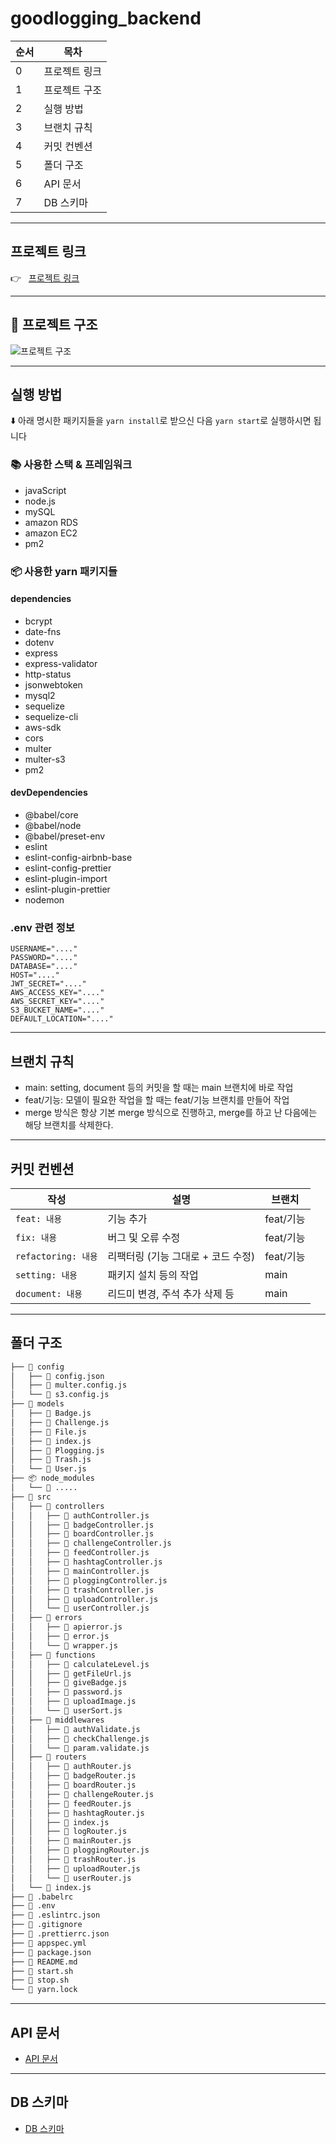 # goodlogging_backend

순서 | 목차 
| --- | ---
| 0 | 프로젝트 링크
| 1 | 프로젝트 구조 
| 2 | 실행 방법 
| 3 | 브랜치 규칙
| 4 | 커밋 컨벤션
| 5 | 폴더 구조
| 6 | API 문서
| 7 | DB 스키마
* * *

## 프로젝트 링크
👉 &nbsp; [프로젝트 링크](https://www.goodlogging.p-e.kr)

* * *

## 🔎 프로젝트 구조
![프로젝트 구조](https://user-images.githubusercontent.com/90085154/184902216-523b7956-348e-4065-a6bf-8c7b43183383.png)

* * *

## 실행 방법
⬇️ 아래 명시한 패키지들을 ```yarn install```로 받으신 다음 ```yarn start```로 실행하시면 됩니다
### 📚 사용한 스택 & 프레임워크
* javaScript
* node.js
* mySQL
* amazon RDS
* amazon EC2
* pm2
### 📦 사용한 yarn 패키지들
#### dependencies
* bcrypt
* date-fns
* dotenv
* express
* express-validator
* http-status
* jsonwebtoken
* mysql2
* sequelize
* sequelize-cli
* aws-sdk
* cors
* multer
* multer-s3
* pm2
#### devDependencies
* @babel/core
* @babel/node
* @babel/preset-env
* eslint
* eslint-config-airbnb-base
* eslint-config-prettier
* eslint-plugin-import
* eslint-plugin-prettier
* nodemon
### .env 관련 정보
```
USERNAME="...."
PASSWORD="...."
DATABASE="...."
HOST="...."
JWT_SECRET="...."
AWS_ACCESS_KEY="...."
AWS_SECRET_KEY="...."
S3_BUCKET_NAME="...."
DEFAULT_LOCATION="...."
```
* * *

## 브랜치 규칙
* main: setting, document 등의 커밋을 할 때는 main 브랜치에 바로 작업
* feat/기능: 모델이 필요한 작업을 할 때는 feat/기능 브랜치를 만들어 작업
* merge 방식은 항상 기본 merge 방식으로 진행하고, merge를 하고 난 다음에는 해당 브랜치를 삭제한다.
* * * 

## 커밋 컨벤션
작성 | 설명 | 브랜치
| --- | --- | ---
| ```feat: 내용``` | 기능 추가 | feat/기능
| ```fix: 내용``` | 버그 및 오류 수정 | feat/기능
| ```refactoring: 내용``` | 리팩터링 (기능 그대로 + 코드 수정) | feat/기능
| ```setting: 내용``` | 패키지 설치 등의 작업 | main
| ```document: 내용``` | 리드미 변경, 주석 추가 삭제 등 | main
* * *

## 폴더 구조
```bash
├── 📂 config
│   ├── 📜 config.json
│   ├── 📜 multer.config.js
│   └── 📜 s3.config.js
├── 📂 models
│   ├── 📜 Badge.js
│   ├── 📜 Challenge.js
│   ├── 📜 File.js
│   ├── 📜 index.js
│   ├── 📜 Plogging.js
│   ├── 📜 Trash.js
│   └── 📜 User.js
├── 📦 node_modules
│   └── 📂 .....
├── 📂 src
│   ├── 📂 controllers
│   │   ├── 📜 authController.js
│   │   ├── 📜 badgeController.js
│   │   ├── 📜 boardController.js
│   │   ├── 📜 challengeController.js
│   │   ├── 📜 feedController.js
│   │   ├── 📜 hashtagController.js
│   │   ├── 📜 mainController.js
│   │   ├── 📜 ploggingController.js
│   │   ├── 📜 trashController.js
│   │   ├── 📜 uploadController.js
│   │   └── 📜 userController.js
│   ├── 📂 errors
│   │   ├── 📜 apierror.js
│   │   ├── 📜 error.js
│   │   └── 📜 wrapper.js
│   ├── 📂 functions
│   │   ├── 📜 calculateLevel.js
│   │   ├── 📜 getFileUrl.js
│   │   ├── 📜 giveBadge.js
│   │   ├── 📜 password.js
│   │   ├── 📜 uploadImage.js
│   │   └── 📜 userSort.js
│   ├── 📂 middlewares
│   │   ├── 📜 authValidate.js
│   │   ├── 📜 checkChallenge.js
│   │   └── 📜 param.validate.js
│   ├── 📂 routers
│   │   ├── 📜 authRouter.js
│   │   ├── 📜 badgeRouter.js
│   │   ├── 📜 boardRouter.js
│   │   ├── 📜 challengeRouter.js
│   │   ├── 📜 feedRouter.js
│   │   ├── 📜 hashtagRouter.js
│   │   ├── 📜 index.js
│   │   ├── 📜 logRouter.js
│   │   ├── 📜 mainRouter.js
│   │   ├── 📜 ploggingRouter.js
│   │   ├── 📜 trashRouter.js
│   │   ├── 📜 uploadRouter.js
│   │   └── 📜 userRouter.js
│   └── 📜 index.js
├── 📜 .babelrc
├── 📜 .env
├── 📜 .eslintrc.json
├── 📜 .gitignore
├── 📜 .prettierrc.json
├── 📜 appspec.yml
├── 📜 package.json
├── 📜 README.md
├── 📜 start.sh
├── 📜 stop.sh
└── 📜 yarn.lock
``` 
* * *

## API 문서
* [API 문서](https://burnt-dahlia-f9e.notion.site/API-fef523bc86db48fd9515d1feeddf5517)

* * *

## DB 스키마
* [DB 스키마](https://burnt-dahlia-f9e.notion.site/DB-308d3a8941ff4320b33e7bc6deb496d3)

